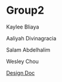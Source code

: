 # Group2
Kaylee Bliaya

Aaliyah Divinagracia

Salam Abdelhalim

Wesley Chou

[Design Doc](https://docs.google.com/document/d/1aOrqRurl80TC4uxUQhTwhIfiTG9V_c109Votoc-NXqU/edit?usp=sharing)
